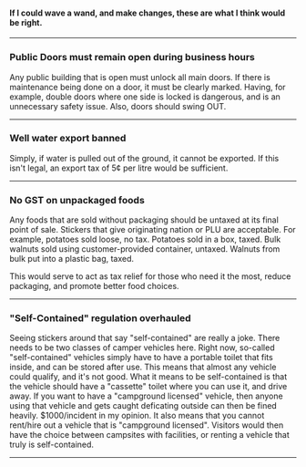 
#### If I could wave a wand, and make changes, these are what I think would be right.

---

### Public Doors must remain open during business hours
Any public building that is open must unlock all main doors. If there is maintenance being done on a door, it must be clearly marked. Having, for example, double doors where one side is locked is dangerous, and is an unnecessary safety issue. Also, doors should swing OUT.

---

### Well water export banned
Simply, if water is pulled out of the ground, it cannot be exported. If this isn't legal, an export tax of 5¢ per litre would be sufficient.

---

### No GST on unpackaged foods
Any foods that are sold without packaging should be untaxed at its final point of sale. Stickers that give originating nation or PLU are acceptable. For example, potatoes sold loose, no tax. Potatoes sold in a box, taxed. Bulk walnuts sold using customer-provided container, untaxed. Walnuts from bulk put into a plastic bag, taxed.

This would serve to act as tax relief for those who need it the most, reduce packaging, and promote better food choices.

---

### "Self-Contained" regulation overhauled
Seeing stickers around that say "self-contained" are really a joke. There needs to be two classes of camper vehicles here. Right now, so-called "self-contained" vehicles simply have to have a portable toilet that fits inside, and can be stored after use. This means that almost any vehicle could qualify, and it's not good. What it means to be self-contained is that the vehicle should have a "cassette" toilet where you can use it, and drive away. If you want to have a "campground licensed" vehicle, then anyone using that vehicle and gets caught deficating outside can then be fined heavily. $1000/incident in my opinion. It also means that you cannot rent/hire out a vehicle that is "campground licensed". Visitors would then have the choice between campsites with facilities, or renting a vehicle that truly is self-contained.

---